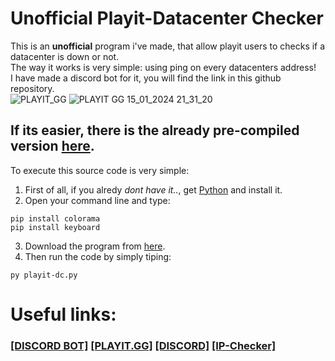 # Unofficial Playit-Datacenter Checker
This is an **unofficial** program i've made, that allow playit users to checks if a datacenter is down or not. <br>
The way it works is very simple: using ping on every datacenters address! <br>
I have made a discord bot for it, you will find the link in this github repository. <br>
![PLAYIT_GG](https://playit.gg/build/_assets/logo-NYRFHLA6.png)
![PLAYIT GG 15_01_2024 21_31_20](https://github.com/uziff/Playit-datacenter-check/assets/110534939/29d90b57-af4d-400a-8f4d-2f4e958abed3)

## If its easier, there is the already pre-compiled version [here](https://github.com/uziff/Playit-datacenter-check/releases).


To execute this source code is very simple:
1. First of all, if you alredy _dont have it.._, get [Python](https://www.python.org/downloads/) and install it.
2. Open your command line and type:
```
pip install colorama
pip install keyboard
```
3. Download the program from [here](https://github.com/uziff/Playit-datacenter-check/releases).
4. Then run the code by simply tiping:
```
py playit-dc.py
```

# Useful links:
### [[DISCORD BOT]](https://discord.com/api/oauth2/authorize?client_id=1194775479593488465&permissions=8&scope=bot) [[PLAYIT.GG]](https://playit.gg)    [[DISCORD]](https://discord.gg/qukYXy7ynt)   [[IP-Checker]](https://github.com/uziff/Playit-IP-check/)

